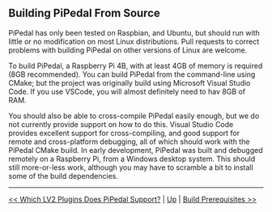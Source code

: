 ## Building PiPedal From Source

PiPedal has only been tested on Raspbian, and Ubuntu, but should run with little or no modification on most Linux distributions. Pull requests to correct problems with building PiPedal on other versions of Linux are welcome. 

To build PiPedal, a Raspberry Pi 4B, with at least 4GB of memory is required (8GB recommended). You can build PiPedal from the command-line using CMake; but the project was originally build using
Microsoft Visual Studio Code. If you use VSCode, you will almost definitely need to hav 8GB of RAM.

You should also be able to cross-compile PiPedal easily enough, but we do not currently provide support on how to do this. Visual Studio Code provides excellent support for cross-compiling, and good support for remote
and cross-platform debugging, all of which should work with the PiPedal CMake build. In early development, PiPedal was built and debugged remotely on a Raspberry Pi, from a Windows desktop system. This should still 
more-or-less work, although you may have to scramble a bit to install some of the build dependencies.

--------
[<< Which LV2 Plugins Does PiPedal Support?](WhichLv2PluginsAreSupported.md) | [Up](Documentation.md) | [Build Prerequisites >>](BuildPrerequisites.md)